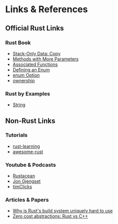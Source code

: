# Links & References

## Official Rust Links

### Rust Book

- [Stack-Only Data: Copy][stack-only-copy]
- [Methods with More Parameters][mwmp]
- [Associated Functions][af]
- [Defining an Enum][dae]
- [enum Option][eo]
- [ownership]

### Rust by Examples

- [String][rbye-str]

## Non-Rust Links

### Tutorials

- [rust-learning]
- [awesome-rust]

### Youtube & Podcasts

- [Rustacean]
- [Jon Gjengset][JonGjengset]
- [ timClicks]

### Articles & Papers

- [Why is Rust's build system uniquely hard to use][wrbsuhu]
- [Zero cost abstractions: Rust vs C++][zcbrcpp]

<!-- links -->
[JonGjengset]: https://www.youtube.com/@jonhoo
[Rustacean]: https://rustacean-station.org
[wrbsuhu]:https://jyn.dev/bootstrapping-rust-in-2023
[rbye-str]: https://doc.rust-lang.org/rust-by-example/std/str.html
[stack-only-copy]: https://doc.rust-lang.org/book/ch04-01-what-is-ownership.html#stack-only-data-copy
[mwmp]: https://doc.rust-lang.org/book/ch05-03-method-syntax.html#methods-with-more-parameters
[af]: https://doc.rust-lang.org/book/ch05-03-method-syntax.html#associated-functions
[dae]: https://doc.rust-lang.org/book/ch06-01-defining-an-enum.html#defining-an-enum
[eo]: https://doc.rust-lang.org/book/ch06-01-defining-an-enum.html#the-option-enum-and-its-advantages-over-null-values
[ownership]: https://doc.rust-lang.org/book/ch04-01-what-is-ownership.html
[rust-learning]: https://github.com/ctjhoa/rust-learning
[awesome-rust]: https://github.com/rust-unofficial/awesome-rust/
[zcbrcpp]: https://www.rottedfrog.co.uk/?p=24
[timClicks]: https://www.youtube.com/@timClicks
